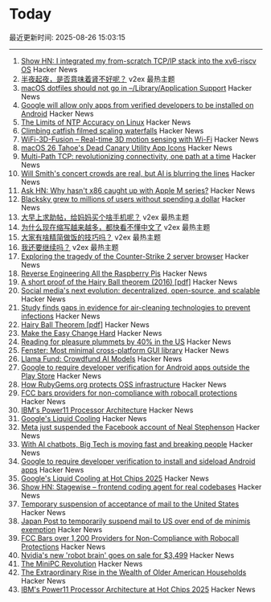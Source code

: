 # Today

最近更新时间: 2025-08-26 15:03:15

--- 
1. [Show HN: I integrated my from-scratch TCP/IP stack into the xv6-riscv OS](https://github.com/pandax381/xv6-riscv-net) Hacker News
2. [半夜起夜，是否意味着肾不好呢？](https://www.v2ex.com/t/1154928) v2ex 最热主题
3. [macOS dotfiles should not go in –/Library/Application Support](https://becca.ooo/blog/macos-dotfiles/) Hacker News
4. [Google will allow only apps from verified developers to be installed on Android](https://9to5google.com/2025/08/25/android-apps-developer-verification/) Hacker News
5. [The Limits of NTP Accuracy on Linux](https://scottstuff.net/posts/2025/05/19/ntp-limits/) Hacker News
6. [Climbing catfish filmed scaling waterfalls](https://www.science.org/content/article/thousands-climbing-catfish-filmed-scaling-waterfalls) Hacker News
7. [WiFi-3D-Fusion – Real-time 3D motion sensing with Wi-Fi](https://github.com/MaliosDark/wifi-3d-fusion) Hacker News
8. [macOS 26 Tahoe's Dead Canary Utility App Icons](https://daringfireball.net/2025/08/macos_26_tahoes_dead_canary_utility_app_icons) Hacker News
9. [Multi-Path TCP: revolutionizing connectivity, one path at a time](https://blog.cloudflare.com/multi-path-tcp-revolutionizing-connectivity-one-path-at-a-time/) Hacker News
10. [Will Smith's concert crowds are real, but AI is blurring the lines](https://waxy.org/2025/08/will-smiths-concert-crowds-were-real-but-ai-is-blurring-the-lines/) Hacker News
11. [Ask HN: Why hasn't x86 caught up with Apple M series?](https://news.ycombinator.com/item?id=45019483) Hacker News
12. [Blacksky grew to millions of users without spending a dollar](https://newpublic.substack.com/p/how-blacksky-grew-to-millions-of) Hacker News
13. [大早上求助帖，给妈妈买个啥手机呢？](https://www.v2ex.com/t/1154908) v2ex 最热主题
14. [为什么现在缩写越来越多，都快看不懂中文了](https://www.v2ex.com/t/1154899) v2ex 最热主题
15. [大家有啥精简做饭的技巧吗？](https://www.v2ex.com/t/1154894) v2ex 最热主题
16. [我还要继续吗？](https://www.v2ex.com/t/1154890) v2ex 最热主题
17. [Exploring the tragedy of the Counter-Strike 2 server browser](https://bphilip.uk/blog/2025-08-25-the-cs2-server-browser-where-community-goes-to-die/) Hacker News
18. [Reverse Engineering All the Raspberry Pis](https://www.jeffgeerling.com/blog/2025/reverse-engineering-all-raspberry-pis) Hacker News
19. [A short proof of the Hairy Ball theorem (2016) [pdf]](https://www2.math.upenn.edu/~pjmcgrat/research/hairy-ball.pdf) Hacker News
20. [Social media's next evolution: decentralized, open-source, and scalable](https://newpublic.substack.com/p/how-blacksky-grew-to-millions-of) Hacker News
21. [Study finds gaps in evidence for air-cleaning technologies to prevent infections](https://news.cuanschutz.edu/news-stories/study-finds-gaps-in-evidence-for-air-cleaning-technologies-designed-to-prevent-respiratory-infections) Hacker News
22. [Hairy Ball Theorem [pdf]](https://www2.math.upenn.edu/~pjmcgrat/research/hairy-ball.pdf) Hacker News
23. [Make the Easy Change Hard](https://blog.appliedcomputing.io/p/make-the-easy-change-hard) Hacker News
24. [Reading for pleasure plummets by 40% in the US](https://medicalxpress.com/news/2025-08-pleasure-plummets.html) Hacker News
25. [Fenster: Most minimal cross-platform GUI library](https://github.com/zserge/fenster) Hacker News
26. [Llama Fund: Crowdfund AI Models](https://llama.fund) Hacker News
27. [Google to require developer verification for Android apps outside the Play Store](https://techcrunch.com/2025/08/25/google-will-require-developer-verification-for-android-apps-outside-the-play-store/) Hacker News
28. [How RubyGems.org protects OSS infrastructure](https://blog.rubygems.org/2025/08/25/rubygems-security-response.html) Hacker News
29. [FCC bars providers for non-compliance with robocall protections](https://docs.fcc.gov/public/attachments/DOC-414073A1.txt) Hacker News
30. [IBM's Power11 Processor Architecture](https://www.servethehome.com/ibms-power11-processor-architecture-at-hot-chips-2025/) Hacker News
31. [Google's Liquid Cooling](https://chipsandcheese.com/p/googles-liquid-cooling-at-hot-chips) Hacker News
32. [Meta just suspended the Facebook account of Neal Stephenson](https://twitter.com/nealstephenson/status/1959759051732213812) Hacker News
33. [With AI chatbots, Big Tech is moving fast and breaking people](https://arstechnica.com/information-technology/2025/08/with-ai-chatbots-big-tech-is-moving-fast-and-breaking-people/) Hacker News
34. [Google to require developer verification to install and sideload Android apps](https://9to5google.com/2025/08/25/android-apps-developer-verification/) Hacker News
35. [Google's Liquid Cooling at Hot Chips 2025](https://chipsandcheese.com/p/googles-liquid-cooling-at-hot-chips) Hacker News
36. [Show HN: Stagewise – frontend coding agent for real codebases](https://stagewise.io/) Hacker News
37. [Temporary suspension of acceptance of mail to the United States](https://www.post.japanpost.jp/int/information/2025/0825_01_en.html) Hacker News
38. [Japan Post to temporarily suspend mail to US over end of de minimis exemption](https://www.post.japanpost.jp/int/information/2025/0825_01_en.html) Hacker News
39. [FCC Bars over 1,200 Providers for Non-Compliance with Robocall Protections](https://docs.fcc.gov/public/attachments/DOC-414073A1.txt) Hacker News
40. [Nvidia's new 'robot brain' goes on sale for $3,499](https://www.cnbc.com/2025/08/25/nvidias-thor-t5000-robot-brain-chip.html) Hacker News
41. [The MiniPC Revolution](https://jadarma.github.io/blog/posts/2025/08/the-minipc-revolution/) Hacker News
42. [The Extraordinary Rise in the Wealth of Older American Households](https://www.nber.org/papers/w34131) Hacker News
43. [IBM's Power11 Processor Architecture at Hot Chips 2025](https://www.servethehome.com/ibms-power11-processor-architecture-at-hot-chips-2025/) Hacker News
